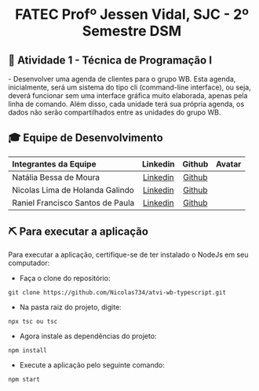 <p align="center">
<h1 align="center"> FATEC Profº Jessen Vidal, SJC - 2º Semestre DSM </h1>

<h2> 📑 Atividade 1 - Técnica de Programação I </h2>
  -  Desenvolver uma agenda de clientes para o grupo WB. Esta agenda, inicialmente, será  um  sistema  do  tipo  cli  (command-line  interface),  ou  seja,  deverá  funcionar  sem  uma  interface gráfica muito elaborada, apenas pela linha de comando. Além disso, cada unidade terá sua própria agenda, os dados não serão compartilhados entre as unidades do grupo WB.

<div id='equipe'>
<h2> 🎓 Equipe de Desenvolvimento </h2>

|Integrantes da Equipe|Linkedin|Github|Avatar|
|:---------|:-------:|:------:|:------:|
|Natália Bessa de Moura|[Linkedin](https://www.linkedin.com/in/natalia-bessa-59b671220/) | [Github](https://github.com/lirabessa)|
|Nicolas Lima de Holanda Galindo|[Linkedin](https://www.linkedin.com/in/nicolas-lima-2a75a3220/) | [Github](https://github.com/Nicolas734)|
|Raniel Francisco Santos de Paula|[Linkedin](https://www.linkedin.com/in/raniel-santos-204878222/)| [Github](https://github.com/Raniel-Santos)|
  
<h2> ⛏️ Para executar a aplicação</h2>
  
  Para executar a aplicação, certifique-se de ter instalado o NodeJs em seu computador:
- Faça o clone do repositório:

```
git clone https://github.com/Nicolas734/atvi-wb-typescript.git
```
- Na pasta raiz do projeto, digite:
```
npx tsc ou tsc
```
- Agora instale as dependências do projeto:
``` 
npm install
``` 
- Execute a aplicação pelo seguinte comando:
```
npm start
